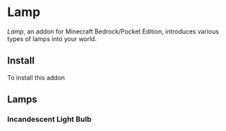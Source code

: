 # Lamp

*Lamp*, an addon for Minecraft Bedrock/Pocket Edition, introduces various types of lamps into your world.

## Install

To install this addon

## Lamps

### Incandescent Light Bulb
